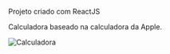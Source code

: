 Projeto criado com ReactJS 

Calculadora baseado na calculadora da Apple.



![Calculadora](https://user-images.githubusercontent.com/76110440/126321183-d06c14e5-aaf2-424d-92ab-24ff3b1a86dd.png)
